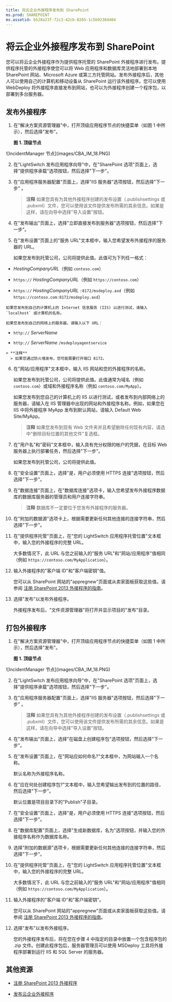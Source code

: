 ```yaml
---
title: 将云企业外接程序发布到 SharePoint
ms.prod: SHAREPOINT
ms.assetid: b528a23f-72c3-42cb-8265-1c5b9238d404
---
```



# 将云企业外接程序发布到 SharePoint
您可以将云企业外接程序作为提供程序托管的 SharePoint 外接程序进行发布。提供程序托管的外接程序使您可以将 Web 应用程序和数据库灵活地部署到本地 SharePoint 网站、Microsoft Azure 或第三方托管网站。发布外接程序后，其他人可以使用自己的计算机和移动设备从 SharePoint 运行该外接程序。您可以使用 WebDeploy 将外接程序直接发布到网站，也可以为外接程序创建一个程序包，以部署到多台服务器。
## 发布外接程序
<a name="publish"> </a>


1. 在"解决方案资源管理器"中，打开顶级应用程序节点的快捷菜单（如图 1 中所示），然后选择"发布"。
    
   **图 1. 顶级节点**

  

!\[IncidentManager 节点](images/CBA_IM_18.PNG)
  

  

  
2. 在"LightSwitch 发布应用程序向导"中，在"SharePoint 选项"页面上，选择"提供程序承载"选项按钮，然后选择"下一步"。
    
  
3. 在"应用程序服务器配置"页面上，选择"IIS 服务器"选项按钮，然后选择"下一步" 。
    
    > **注释**
      > 如果您具有为其他外接程序创建的发布设置（.publishsettings 或 .pubxml）文件，您可以使用该文件提供发布所需的其余信息。如果是这样，请在向导中选择"导入设置"按钮。 
4. 在"发布输出"页面上，选择"立即直接发布到服务器"选项按钮，然后选择"下一步"。
    
  
5. 在"发布设置"页面上的"服务 URL"文本框中，输入您希望发布外接程序的服务器的 URL。
    
    如果您发布到托管公司，公司将提供此值。此值可为下列任一格式：
    
  -  _HostingCompanyURL_（例如  `contoso.com`）
    
  
  -  `https://` _HostingCompanyURL_（例如  `https://contoso.com`）
    
  
  -  `https://` _HostingCompanyURL_ `:8172/msdeploy.axd`（例如  `https://contoso.com:8172/msdeploy.axd`）
    
  

    如果您发布到自己的计算机上的 Internet 信息服务 (IIS) 以进行测试，请输入  `localhost` 或计算机的名称。
    
    如果您发布到自己的网络上的服务器，请输入以下 URL：
    
  -  `http://` _ServerName_
    
  
  -  `http://` _ServerName_ `/msdeployagentservice`
    
  

    > **注释**
      > 如果您通过防火墙发布，您可能需要打开端口 8172。 
6. 在"网站/应用程序"文本框中，输入 IIS 网站和您的外接程序的名称。
    
    如果您发布到托管公司，公司将提供此值。此值通常为域名（例如  `contoso.com`）或域和外接程序名称（例如  `contoso.com/MyApp`）。
    
    如果您发布到您自己的计算机上的 IIS 以进行测试，或者发布到内部网络上的服务器，请输入在 IIS 管理器中出现的网站和外接程序名称。例如，如果您在 IIS 中将外接程序 MyApp 发布到默认网站，请输入 Default Web Site/MyApp。
    
    > **注释**
      > 如果您发布到现有 Web 文件夹并且希望删除任何现有内容，请选中"删除目标位置的其他文件"复选框。 
7. 在"用户名"和"密码"文本框中，输入具有充分权限的帐户的凭据，在目标 Web 服务器上执行部署任务，然后选择"下一步"。
    
    如果您发布到托管公司，公司将提供此值。
    
  
8. 在"安全设置"页面上，选择"是，用户必须使用 HTTPS 连接"选项按钮，然后选择"下一步"。
    
  
9. 在"数据连接"页面上，在"数据库连接"选项卡，输入您希望发布外接程序数据库的数据库服务器的管理员和用户连接字符串。
    
    > **注释**
      > 数据库不一定要位于您发布外接程序的服务器。 
10. 在"附加的数据源"选项卡上，根据需要更新任何其他连接的连接字符串，然后选择"下一步"。
    
  
11. 在"提供程序托管"页面上，在"您的 LightSwitch 应用程序托管位置"文本框中，输入您的外接程序的完整 URL。
    
    大多数情况下，此 URL 与您之前输入的"服务 URL"和"网站/应用程序"值相同（例如  `https://contoso.com/MyApplication`）。
    
  
12. 输入外接程序的"客户端 ID"和"客户端密钥"值。
    
    您可以从 SharePoint 网站的"appregnew"页面或从卖家面板获取这些值。请参阅 [注册 SharePoint 2013 外接程序的指南](https://msdn.microsoft.com/zh-cn/z-cn/library/office/jj687469%28v=office.15%29.aspx)。
    
  
13. 选择"发布"以发布外接程序。
    
    外接程序发布后，"文件资源管理器"将打开并显示项目的"发布"目录。
    
  

## 打包外接程序
<a name="package"> </a>


1. 在"解决方案资源管理器"中，打开顶级应用程序节点的快捷菜单（如图 1 中所示），然后选择"发布"。
    
   **图 1. 顶级节点**

  

!\[IncidentManager 节点](images/CBA_IM_18.PNG)
  

    
    
  
2. 在"LightSwitch 发布应用程序向导"中，在"SharePoint 选项"页面上，选择"提供程序承载"选项按钮，然后选择"下一步"。
    
  
3. 在"应用程序服务器配置"页面上，选择"IIS 服务器"选项按钮，然后选择"下一步" 。
    
    > **注释**
      > 如果您具有为其他外接程序创建的发布设置（.publishsettings 或 .pubxml）文件，您可以使用该文件提供发布所需的其余信息。如果是这样，请在向导中选择"导入设置"按钮。 
4. 在"发布输出"页面上，选择"在磁盘上创建程序包"选项按钮，然后选择"下一步"。
    
  
5. 在"发布设置"页面上，在"网站应如何命名?"文本框中，为网站输入一个名称。
    
    默认名称为外接程序名称。
    
  
6. 在"应在何处创建程序包?"文本框中，输入您希望输出发布到的位置的路径，然后选择"下一步"。
    
    默认位置是项目目录下的"Publish"子目录。
    
  
7. 在"安全设置"页面上，选择"是，用户必须使用 HTTPS 连接"选项按钮，然后选择"下一步"。
    
  
8. 在"数据库配置"页面上，选择"生成新数据库，名为"选项按钮，并输入您的外接程序名称作为数据库名称。
    
  
9. 选择"附加的数据源"选项卡，根据需要更新任何其他连接的连接字符串，然后选择"下一步"。
    
  
10. 在"提供程序托管"页面上，在"您的 LightSwitch 应用程序托管位置"文本框中，输入您的外接程序的完整 URL。
    
    大多数情况下，此 URL 与您之前输入的"服务 URL"和"网站/应用程序"值相同（例如  `https://contoso.com/MyApplication`）。
    
  
11. 输入外接程序的"客户端 ID"和"客户端密钥"。
    
    您可以从 SharePoint 网站的"appregnew"页面或从卖家面板获取这些值。请参阅 [注册 SharePoint 2013 外接程序的指南](https://msdn.microsoft.com/zh-cn/z-cn/library/office/jj687469%28v=office.15%29.aspx)。
    
  
12. 选择"发布"以发布外接程序。
    
    您的外接程序发布后，将在您在步骤 4 中指定的目录中放置一个包含程序包的 .zip 文件。创建此程序包后，服务器管理员可以使用 MSDeploy 工具将外接程序部署到运行 IIS 和 SQL Server 的服务器。
    
  

## 其他资源
<a name="bk_addresources"> </a>


-  [注册 SharePoint 2013 外接程序](register-sharepoint-add-ins-2013.md)
    
  
-  [发布云企业外接程序](publish-cloud-business-add-ins.md)
    
  

